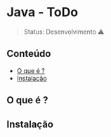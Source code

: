<h1>Java - ToDo</h1>

> Status: Desenvolvimento ⚠️

## Conteúdo
  
* [O que é ?](#what-is-it)
* [Instalação](#installation)

## <a name="what-is-it"></a>O que é ?


## <a name="installation"></a>Instalação
